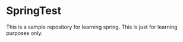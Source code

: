 # SpringTest
This is a sample repository for learning spring.
This is just for learning purposes only.
